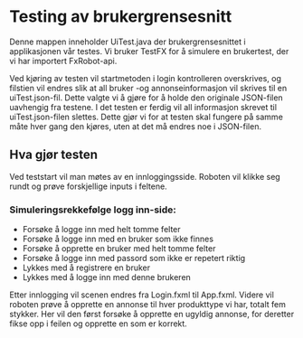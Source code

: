# Testing av brukergrensesnitt

Denne mappen inneholder UiTest.java der brukergrensesnittet i applikasjonen vår testes. Vi bruker TestFX for å simulere en brukertest, der vi har importert FxRobot-api. 

Ved kjøring av testen vil startmetoden i login kontrolleren overskrives, og filstien vil endres slik at all bruker -og annonseinformasjon vil skrives til en uiTest.json-fil. Dette valgte vi å gjøre for å holde den originale JSON-filen uavhengig fra testene. I det testen er ferdig vil all informasjon skrevet til uiTest.json-filen slettes. Dette gjør vi for at testen skal fungere på samme måte hver gang den kjøres, uten at det må endres noe i JSON-filen. 

## Hva gjør testen
Ved teststart vil man møtes av en innloggingsside. Roboten vil klikke seg rundt og prøve forskjellige inputs i feltene. 
### Simuleringsrekkefølge logg inn-side:

- Forsøke å logge inn med helt tomme felter
- Forsøke å logge inn med en bruker som ikke finnes
- Forsøke å opprette en bruker med helt tomme felter
- Forsøke å logge inn med passord som ikke er repetert riktig
- Lykkes med å registrere en bruker
- Lykkes med å logge inn med denne brukeren

Etter innlogging vil scenen endres fra Login.fxml til App.fxml. Videre vil roboten prøve å opprette en annonse til hver produkttype vi har, totalt fem stykker. Her vil den først forsøke å opprette en ugyldig annonse, for deretter fikse opp i feilen og opprette en som er korrekt.


